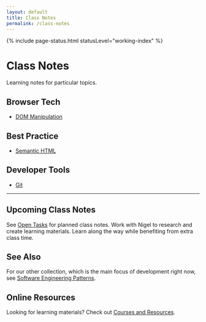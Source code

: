 ```yaml
---
layout: default
title: Class Notes
permalink: /class-notes
---
```


{% include page-status.html statusLevel="working-index" %}

# Class Notes

Learning notes for particular topics.

## Browser Tech

- [DOM Manipulation](/class-notes/dom-manipulation)

## Best Practice
 
- [Semantic HTML](/class-notes/semantic-html)

## Developer Tools

- [Git](/class-notes/git)

--- 

## Upcoming Class Notes

See [Open Tasks](/open-tasks) for planned class notes. Work with Nigel to research and create learning materials. Learn along the way while benefiting from extra class time.

## See Also

For our other collection, which is the main focus of development right now, see [Software Engineering Patterns](/patterns).

## Online Resources

Looking for learning materials? Check out [Courses and Resources](/resources).
